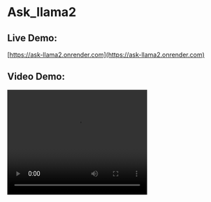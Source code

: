 # Ask_llama2

## Live Demo:
[https://ask-llama2.onrender.com](https://ask-llama2.onrender.com)

## Video Demo:
<video width="320" height="240" autoplay loop>
  <source src="https://github.com/KOMPALALOKESH/Ask_llama2/blob/main/static/images/demo.mp4" type="video/mp4">
</video>
